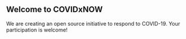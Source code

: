 ## Welcome to COVIDxNOW

We are creating an open source initiative to respond to COVID-19. Your participation is welcome!
